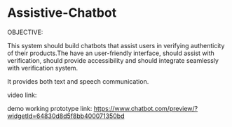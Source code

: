# Assistive-Chatbot



OBJECTIVE: 

This system should build chatbots that assist users in verifying authenticity of their products.The have an user-friendly interface, should assist with verification, should provide accessibility and should integrate seamlessly with verification system. 

It provides both text and speech communication.

video link:

demo working prototype link: https://www.chatbot.com/preview/?widgetId=64830d8d5f8bb400071350bd
